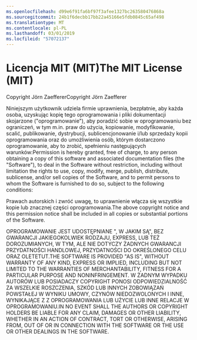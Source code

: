 ```yaml
---
ms.openlocfilehash: d99e6f91fa6bf97f3afee1327bc263580476868a
ms.sourcegitcommit: 24b1f6decbb17bb22a45166e5fdb0845c65af498
ms.translationtype: MT
ms.contentlocale: pl-PL
ms.lasthandoff: 03/01/2019
ms.locfileid: "57072137"
---
```

<a name="the-mit-license-mit"></a><span data-ttu-id="328a7-101">Licencja MIT (MIT)</span><span class="sxs-lookup"><span data-stu-id="328a7-101">The MIT License (MIT)</span></span>
=====================

<span data-ttu-id="328a7-102">Copyright Jörn Zaefferer</span><span class="sxs-lookup"><span data-stu-id="328a7-102">Copyright Jörn Zaefferer</span></span>

<span data-ttu-id="328a7-103">Niniejszym użytkownik udziela firmie uprawnienia, bezpłatnie, aby każda osoba, uzyskując kopię tego oprogramowania i pliki dokumentacji skojarzone ("oprogramowanie"), aby poradzić sobie w oprogramowaniu bez ograniczeń, w tym m.in. praw do użycia, kopiowanie, modyfikowanie, scalić, publikowanie, dystrybucji, sublicencjonowanie i/lub sprzedaży kopii oprogramowania oraz do umożliwienia osób, którym dostarczono oprogramowanie, aby to zrobić, spełnieniu następujących warunków:</span><span class="sxs-lookup"><span data-stu-id="328a7-103">Permission is hereby granted, free of charge, to any person obtaining a copy of this software and associated documentation files (the "Software"), to deal in the Software without restriction, including without limitation the rights to use, copy, modify, merge, publish, distribute, sublicense, and/or sell copies of the Software, and to permit persons to whom the Software is furnished to do so, subject to the following conditions:</span></span>

<span data-ttu-id="328a7-104">Prawach autorskich i zwróć uwagę, to uprawnienie włącza się wszystkie kopie lub znacznej części oprogramowania.</span><span class="sxs-lookup"><span data-stu-id="328a7-104">The above copyright notice and this permission notice shall be included in all copies or substantial portions of the Software.</span></span>

<span data-ttu-id="328a7-105">OPROGRAMOWANIE JEST UDOSTĘPNIANE ", W JAKIM SĄ", BEZ GWARANCJI JAKIEGOKOLWIEK RODZAJU, EXPRESS, LUB TEŻ DOROZUMIANYCH, W TYM, ALE NIE DOTYCZY ŻADNYCH GWARANCJI PRZYDATNOŚCI HANDLOWEJ, PRZYDATNOŚCI DO OKREŚLONEGO CELU ORAZ OLETETUT.</span><span class="sxs-lookup"><span data-stu-id="328a7-105">THE SOFTWARE IS PROVIDED "AS IS", WITHOUT WARRANTY OF ANY KIND, EXPRESS OR IMPLIED, INCLUDING BUT NOT LIMITED TO THE WARRANTIES OF MERCHANTABILITY, FITNESS FOR A PARTICULAR PURPOSE AND NONINFRINGEMENT.</span></span> <span data-ttu-id="328a7-106">W ŻADNYM WYPADKU AUTORÓW LUB POSIADACZY COPYRIGHT PONOSI ODPOWIEDZIALNOŚĆ ZA WSZELKIE ROSZCZENIA, SZKÓD LUB INNYCH ZOBOWIĄZAŃ POWSTAŁEJ W WYNIKU UMOWY, CZYNÓW NIEDOZWOLONYCH I INNE, WYNIKAJĄCE Z Z OPROGRAMOWANIA LUB UŻYCIE LUB INNE RELACJE W OPROGRAMOWANIU.</span><span class="sxs-lookup"><span data-stu-id="328a7-106">IN NO EVENT SHALL THE AUTHORS OR COPYRIGHT HOLDERS BE LIABLE FOR ANY CLAIM, DAMAGES OR OTHER LIABILITY, WHETHER IN AN ACTION OF CONTRACT, TORT OR OTHERWISE, ARISING FROM, OUT OF OR IN CONNECTION WITH THE SOFTWARE OR THE USE OR OTHER DEALINGS IN THE SOFTWARE.</span></span>
